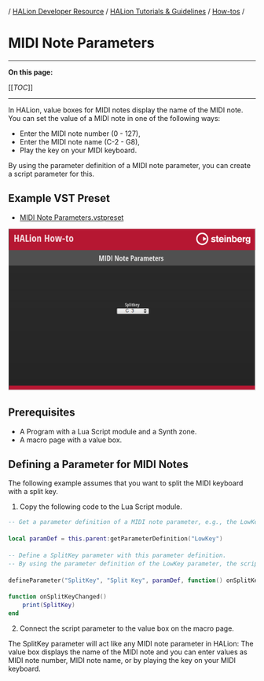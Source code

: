 / [HALion Developer Resource](../../HALion-Developer-Resource.md) / [HALion Tutorials & Guidelines](./HALion-Tutorials-Guidelines.md) / [How-tos](./How-tos.md) /

# MIDI Note Parameters

---

**On this page:**

[[_TOC_]]

---

In HALion, value boxes for MIDI notes display the name of the MIDI note. You can set the value of a MIDI note in one of the following ways:

* Enter the MIDI note number (0 - 127),
* Enter the MIDI note name (C-2 - G8),
* Play the key on your MIDI keyboard.

By using the parameter definition of a MIDI note parameter, you can create a script parameter for this.

## Example VST Preset

* [MIDI Note Parameters.vstpreset](../vstpresets/MIDI%20Note%20Parameters.vstpreset)

![MIDI Note Parameters](../images/MIDI-Note-Parameters.png)

## Prerequisites

* A Program with a Lua Script module and a Synth zone.
* A macro page with a value box.

## Defining a Parameter for MIDI Notes

The following example assumes that you want to split the MIDI keyboard with a split key.

1. Copy the following code to the Lua Script module.

```lua
-- Get a parameter definition of a MIDI note parameter, e.g., the LowKey parameter of the parent layer.

local paramDef = this.parent:getParameterDefinition("LowKey")

-- Define a SplitKey parameter with this parameter definition.
-- By using the parameter definition of the LowKey parameter, the script parameter will act the same.

defineParameter("SplitKey", "Split Key", paramDef, function() onSplitKeyChanged() end)
 
function onSplitKeyChanged()
    print(SplitKey)
end
```
2. Connect the script parameter to the value box on the macro page.

The SplitKey parameter will act like any MIDI note parameter in HALion: The value box displays the name of the MIDI note and you can enter values as MIDI note number, MIDI note name, or by playing the key on your MIDI keyboard.
